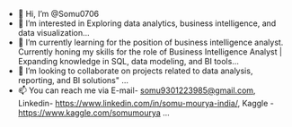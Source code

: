 - 👋 Hi, I’m @Somu0706
- 👀 I’m interested in Exploring data analytics, business intelligence, and data visualization...
- 🌱 I’m currently learning for the position of business intelligence analyst. Currently honing my skills for the role of Business Intelligence Analyst | Expanding knowledge in SQL, data modeling, and BI tools...
- 💞️ I’m looking to collaborate on  projects related to data analysis, reporting, and BI solutions" ...
- 📫 You can reach me via E-mail- somu9301223985@gmail.com, Linkedin- https://www.linkedin.com/in/somu-mourya-india/, Kaggle - https://www.kaggle.com/somumourya ...

<!---
Somu0706/Somu0706 is a ✨ special ✨ repository because its `README.md` (this file) appears on your GitHub profile.
You can click the Preview link to take a look at your changes.
--->
